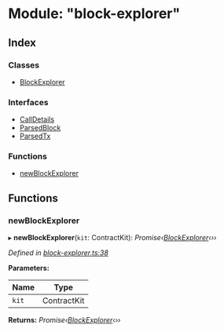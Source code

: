 # Module: "block-explorer"

## Index

### Classes

* [BlockExplorer](../classes/_block_explorer_.blockexplorer.md)

### Interfaces

* [CallDetails](../interfaces/_block_explorer_.calldetails.md)
* [ParsedBlock](../interfaces/_block_explorer_.parsedblock.md)
* [ParsedTx](../interfaces/_block_explorer_.parsedtx.md)

### Functions

* [newBlockExplorer](_block_explorer_.md#newblockexplorer)

## Functions

###  newBlockExplorer

▸ **newBlockExplorer**(`kit`: ContractKit): *Promise‹[BlockExplorer](../classes/_block_explorer_.blockexplorer.md)‹››*

*Defined in [block-explorer.ts:38](https://github.com/celo-org/celo-monorepo/blob/master/packages/sdk/explorer/src/block-explorer.ts#L38)*

**Parameters:**

Name | Type |
------ | ------ |
`kit` | ContractKit |

**Returns:** *Promise‹[BlockExplorer](../classes/_block_explorer_.blockexplorer.md)‹››*
